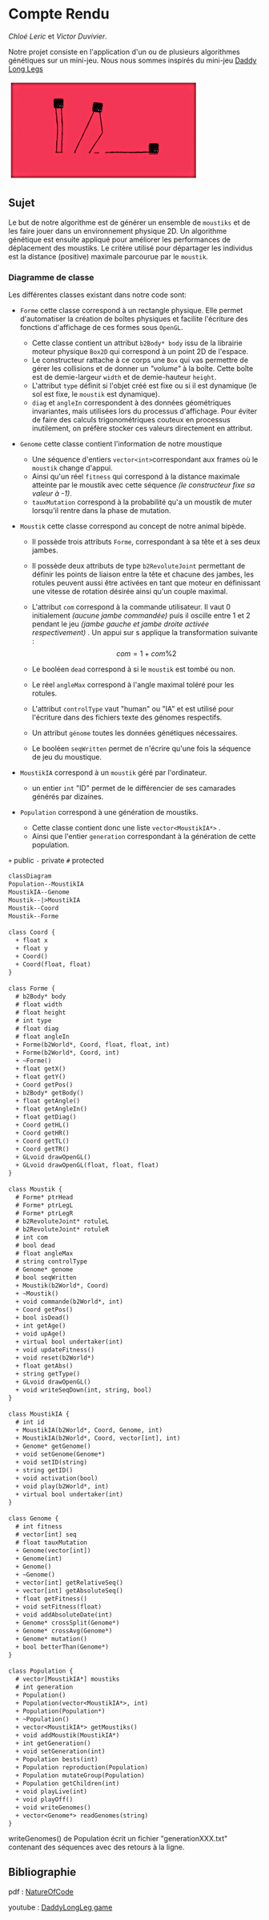 # Compte Rendu
_Chloé Leric_ et _Victor Duvivier_.

Notre projet consiste en l'application d'un ou de plusieurs algorithmes génétiques sur un mini-jeu. Nous nous sommes inspirés du mini-jeu [Daddy Long Legs](https://play.google.com/store/apps/details?id=com.setsnail.daddylonglegs&hl=fr)

<img src="imgs/daddy.jpg" height=200>

## Sujet

Le but de notre algorithme est de générer un ensemble de `moustiks` et de les faire jouer dans un environnement physique 2D. Un algorithme génétique est ensuite appliqué pour améliorer les performances de déplacement des moustiks. Le critère utilisé pour départager les individus est la distance (positive) maximale parcourue par le `moustik`.

### Diagramme de classe
Les différentes classes existant dans notre code sont:
+ `Forme` cette classe correspond à un rectangle physique. Elle permet d'automatiser la création de boîtes physiques et facilite l'écriture des fonctions d'affichage de ces formes sous `OpenGL`.

  + Cette classe contient un attribut `b2Body* body` issu de la librairie moteur physique `Box2D` qui correspond à un point 2D de l'espace.
  + Le constructeur rattache à ce corps une `Box` qui vas permettre de gérer les collisions et de donner un _"volume"_ à la boîte. Cette boîte est de demie-largeur `width` et de demie-hauteur `height`.
  + L'attribut `type` définit si l'objet créé est fixe ou si il est dynamique (le sol est fixe, le `moustik` est dynamique).
  + `diag` et `angleIn` correspondent à des données géométriques invariantes, mais utilisées lors du processus d'affichage. Pour éviter de faire des calculs trigonométriques couteux en processus inutilement, on préfère stocker ces valeurs directement en attribut.

+ `Genome` cette classe contient l'information de notre moustique

  + Une séquence d'entiers `vector<int>`correspondant aux frames où le `moustik` change d'appui.
  + Ainsi qu'un réel `fitness` qui correspond à la distance maximale atteinte par le moustik avec cette séquence _(le constructeur fixe sa valeur à -1)_.
  + `tauxMutation` correspond à la probabilité qu'a un moustik de muter lorsqu'il rentre dans la phase de mutation.

+ `Moustik` cette classe correspond au concept de notre animal bipède.

  + Il possède trois attributs `Forme`, correspondant à sa tête et à ses deux jambes.

  + Il possède deux attributs de type `b2RevoluteJoint` permettant de définir les points de liaison entre la tête et chacune des jambes, les rotules peuvent aussi être activées en tant que moteur en définissant une vitesse de rotation désirée ainsi qu'un couple maximal.

  + L'attribut `com` correspond à la commande utilisateur. Il vaut 0 initialement _(aucune jambe commandée)_ puis il oscille entre 1 et 2 pendant le jeu _(jambe gauche et jambe droite activée respectivement)_ . Un appui sur  s applique la transformation suivante :
    $$
    com = 1+com\%2
    $$

  + Le booléen `dead` correspond à si le `moustik` est tombé ou non.

  + Le réel `angleMax` correspond à l'angle maximal toléré pour les rotules.

  + L'attribut `controlType` vaut "human" ou "IA" et est utilisé pour l'écriture dans des fichiers texte des génomes respectifs.

  + Un attribut `génome` toutes les données génétiques nécessaires.

  + Le booléen `seqWritten` permet de n'écrire qu'une fois la séquence de jeu du moustique.

+ `MoustikIA` correspond à un `moustik` géré par l'ordinateur.

  + un entier `int` "ID" permet de le différencier de ses camarades générés par dizaines.

+ `Population` correspond à une génération de moustiks.

  + Cette classe contient donc une liste `vector<MoustikIA*>` .
  + Ainsi que l'entier `generation` correspondant à la génération de cette population.

`+` public
`-` private
`#` protected

```mermaid
classDiagram
Population--MoustikIA
MoustikIA--Genome
Moustik--|>MoustikIA
Moustik--Coord
Moustik--Forme

class Coord {
  + float x
  + float y
  + Coord()
  + Coord(float, float)
}

class Forme {
  # b2Body* body
  # float width
  # float height
  # int type
  # float diag
  # float angleIn
  + Forme(b2World*, Coord, float, float, int)
  + Forme(b2World*, Coord, int)
  + ~Forme()
  + float getX()
  + float getY()
  + Coord getPos()
  + b2Body* getBody()
  + float getAngle()
  + float getAngleIn()
  + float getDiag()
  + Coord getHL()
  + Coord getHR()
  + Coord getTL()
  + Coord getTR()
  + GLvoid drawOpenGL()
  + GLvoid drawOpenGL(float, float, float)
}

class Moustik {
  # Forme* ptrHead
  # Forme* ptrLegL
  # Forme* ptrLegR
  # b2RevoluteJoint* rotuleL
  # b2RevoluteJoint* rotuleR
  # int com
  # bool dead
  # float angleMax
  # string controlType
  # Genome* genome
  # bool seqWritten
  + Moustik(b2World*, Coord)
  + ~Moustik()
  + void commande(b2World*, int)
  + Coord getPos()
  + bool isDead()
  + int getAge()
  + void upAge()
  + virtual bool undertaker(int)
  + void updateFitness()
  + void reset(b2World*)
  + float getAbs()
  + string getType()
  + GLvoid drawOpenGL()
  + void writeSeqDown(int, string, bool)
}

class MoustikIA {
  # int id
  + MoustikIA(b2World*, Coord, Genome, int)
  + MoustikIA(b2World*, Coord, vector[int], int)
  + Genome* getGenome()
  + void setGenome(Genome*)
  + void setID(string)
  + string getID()
  + void activation(bool)
  + void play(b2World*, int)
  + virtual bool undertaker(int)
}

class Genome {
  # int fitness
  # vector[int] seq
  # float tauxMutation
  + Genome(vector[int])
  + Genome(int)
  + Genome()
  + ~Genome()
  + vector[int] getRelativeSeq()
  + vector[int] getAbsoluteSeq()
  + float getFitness()
  + void setFitness(float)
  + void addAbsoluteDate(int)
  + Genome* crossSplit(Genome*)
  + Genome* crossAvg(Genome*)
  + Genome* mutation()
  + bool betterThan(Genome*)
}

class Population {
  # vector[MoustikIA*] moustiks
  # int generation
  + Population()
  + Population(vector<MoustikIA*>, int)
  + Population(Population*)
  + ~Population()
  + vector<MoustikIA*> getMoustiks()
  + void addMoustik(MoustikIA*)
  + int getGeneration()
  + void setGeneration(int)
  + Population bests(int)
  + Population reproduction(Population)
  + Population mutateGroup(Population)
  + Population getChildren(int)
  + void playLive(int)
  + void playOff()
  + void writeGenomes()
  + vector<Genome*> readGenomes(string)
}
```

writeGenomes() de Population écrit un fichier "generationXXX.txt" contenant des séquences avec des retours à la ligne.

## Bibliographie
pdf
: [NatureOfCode](https://natureofcode.com/book/chapter-5-physics-libraries/)

youtube
: [DaddyLongLeg game](https://www.youtube.com/embed/noNl_cvYLu8)
